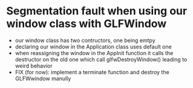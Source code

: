 # Segmentation fault when using our window class with GLFWindow
- our window class has two contructors, one being emtpy
- declaring our window in the Application class uses default one
- when reassigning the window in the AppInit function it calls the destructor on the old one which call glfwDestroyWindow() leading to weird behavior
- FIX (for now): implement a terminate function and destroy the GLFWwindow manully